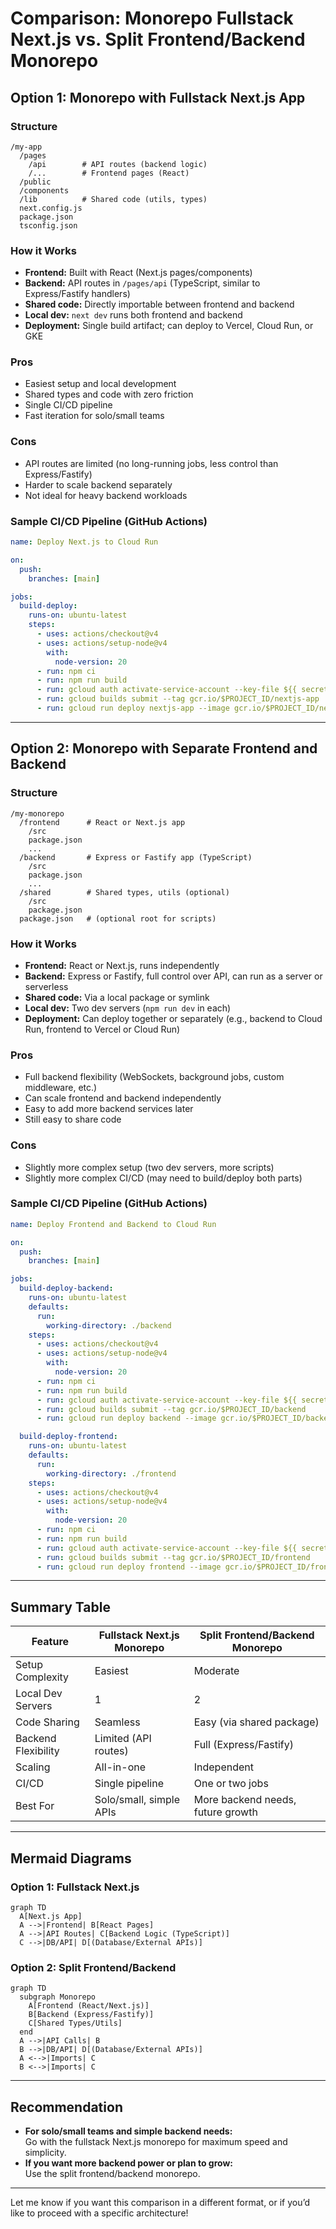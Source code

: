 # Comparison: Monorepo Fullstack Next.js vs. Split Frontend/Backend Monorepo

## Option 1: Monorepo with Fullstack Next.js App

### Structure
```
/my-app
  /pages
    /api        # API routes (backend logic)
    /...        # Frontend pages (React)
  /public
  /components
  /lib          # Shared code (utils, types)
  next.config.js
  package.json
  tsconfig.json
```

### How it Works
- **Frontend:** Built with React (Next.js pages/components)
- **Backend:** API routes in `/pages/api` (TypeScript, similar to Express/Fastify handlers)
- **Shared code:** Directly importable between frontend and backend
- **Local dev:** `next dev` runs both frontend and backend
- **Deployment:** Single build artifact; can deploy to Vercel, Cloud Run, or GKE

### Pros
- Easiest setup and local development
- Shared types and code with zero friction
- Single CI/CD pipeline
- Fast iteration for solo/small teams

### Cons
- API routes are limited (no long-running jobs, less control than Express/Fastify)
- Harder to scale backend separately
- Not ideal for heavy backend workloads

### Sample CI/CD Pipeline (GitHub Actions)
```yaml
name: Deploy Next.js to Cloud Run

on:
  push:
    branches: [main]

jobs:
  build-deploy:
    runs-on: ubuntu-latest
    steps:
      - uses: actions/checkout@v4
      - uses: actions/setup-node@v4
        with:
          node-version: 20
      - run: npm ci
      - run: npm run build
      - run: gcloud auth activate-service-account --key-file ${{ secrets.GCP_SA_KEY }}
      - run: gcloud builds submit --tag gcr.io/$PROJECT_ID/nextjs-app
      - run: gcloud run deploy nextjs-app --image gcr.io/$PROJECT_ID/nextjs-app --region $REGION --platform managed --allow-unauthenticated
```

---

## Option 2: Monorepo with Separate Frontend and Backend

### Structure
```
/my-monorepo
  /frontend      # React or Next.js app
    /src
    package.json
    ...
  /backend       # Express or Fastify app (TypeScript)
    /src
    package.json
    ...
  /shared        # Shared types, utils (optional)
    /src
    package.json
  package.json   # (optional root for scripts)
```

### How it Works
- **Frontend:** React or Next.js, runs independently
- **Backend:** Express or Fastify, full control over API, can run as a server or serverless
- **Shared code:** Via a local package or symlink
- **Local dev:** Two dev servers (`npm run dev` in each)
- **Deployment:** Can deploy together or separately (e.g., backend to Cloud Run, frontend to Vercel or Cloud Run)

### Pros
- Full backend flexibility (WebSockets, background jobs, custom middleware, etc.)
- Can scale frontend and backend independently
- Easy to add more backend services later
- Still easy to share code

### Cons
- Slightly more complex setup (two dev servers, more scripts)
- Slightly more complex CI/CD (may need to build/deploy both parts)

### Sample CI/CD Pipeline (GitHub Actions)
```yaml
name: Deploy Frontend and Backend to Cloud Run

on:
  push:
    branches: [main]

jobs:
  build-deploy-backend:
    runs-on: ubuntu-latest
    defaults:
      run:
        working-directory: ./backend
    steps:
      - uses: actions/checkout@v4
      - uses: actions/setup-node@v4
        with:
          node-version: 20
      - run: npm ci
      - run: npm run build
      - run: gcloud auth activate-service-account --key-file ${{ secrets.GCP_SA_KEY }}
      - run: gcloud builds submit --tag gcr.io/$PROJECT_ID/backend
      - run: gcloud run deploy backend --image gcr.io/$PROJECT_ID/backend --region $REGION --platform managed --allow-unauthenticated

  build-deploy-frontend:
    runs-on: ubuntu-latest
    defaults:
      run:
        working-directory: ./frontend
    steps:
      - uses: actions/checkout@v4
      - uses: actions/setup-node@v4
        with:
          node-version: 20
      - run: npm ci
      - run: npm run build
      - run: gcloud auth activate-service-account --key-file ${{ secrets.GCP_SA_KEY }}
      - run: gcloud builds submit --tag gcr.io/$PROJECT_ID/frontend
      - run: gcloud run deploy frontend --image gcr.io/$PROJECT_ID/frontend --region $REGION --platform managed --allow-unauthenticated
```

---

## Summary Table

| Feature                | Fullstack Next.js Monorepo | Split Frontend/Backend Monorepo |
|------------------------|----------------------------|----------------------------------|
| Setup Complexity       | Easiest                    | Moderate                         |
| Local Dev Servers      | 1                          | 2                                |
| Code Sharing           | Seamless                   | Easy (via shared package)        |
| Backend Flexibility    | Limited (API routes)       | Full (Express/Fastify)           |
| Scaling                | All-in-one                 | Independent                      |
| CI/CD                  | Single pipeline            | One or two jobs                  |
| Best For               | Solo/small, simple APIs    | More backend needs, future growth|

---

## Mermaid Diagrams

### Option 1: Fullstack Next.js
```mermaid
graph TD
  A[Next.js App]
  A -->|Frontend| B[React Pages]
  A -->|API Routes| C[Backend Logic (TypeScript)]
  C -->|DB/API| D[(Database/External APIs)]
```

### Option 2: Split Frontend/Backend
```mermaid
graph TD
  subgraph Monorepo
    A[Frontend (React/Next.js)]
    B[Backend (Express/Fastify)]
    C[Shared Types/Utils]
  end
  A -->|API Calls| B
  B -->|DB/API| D[(Database/External APIs)]
  A <-->|Imports| C
  B <-->|Imports| C
```

---

## Recommendation

- **For solo/small teams and simple backend needs:**  
  Go with the fullstack Next.js monorepo for maximum speed and simplicity.
- **If you want more backend power or plan to grow:**  
  Use the split frontend/backend monorepo.

---

Let me know if you want this comparison in a different format, or if you’d like to proceed with a specific architecture!
